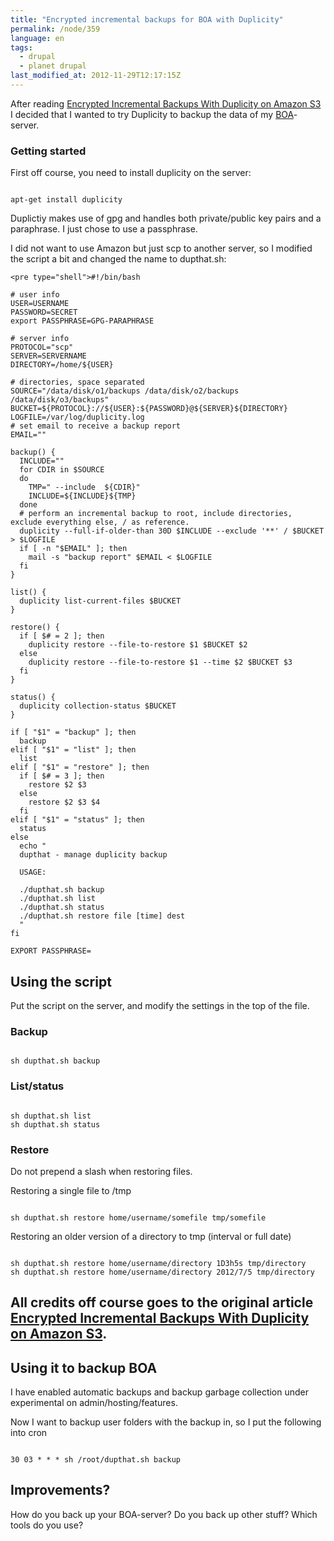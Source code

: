 ```yaml
---
title: "Encrypted incremental backups for BOA with Duplicity"
permalink: /node/359
language: en
tags:
  - drupal
  - planet drupal
last_modified_at: 2012-11-29T12:17:15Z
---
```


After reading [Encrypted Incremental Backups With Duplicity on Amazon S3](http://thomassileo.com/blog/2012/07/19/ubuntu-slash-debian-encrypted-incremental-backups-with-duplicity-on-amazon-s3/) I decided that I wanted to try Duplicity to backup the data of my [BOA](http://drupal.org/project/barracuda)-server.

### Getting started

First off course, you need to install duplicity on the server:

```

apt-get install duplicity
```
Duplictiy makes use of gpg and handles both private/public key pairs and a paraphrase. I just chose to use a passphrase.

I did not want to use Amazon but just scp to another server, so I modified the script a bit and changed the name to dupthat.sh:

  
```
<pre type="shell">#!/bin/bash

# user info
USER=USERNAME
PASSWORD=SECRET
export PASSPHRASE=GPG-PARAPHRASE

# server info
PROTOCOL="scp"
SERVER=SERVERNAME
DIRECTORY=/home/${USER}

# directories, space separated
SOURCE="/data/disk/o1/backups /data/disk/o2/backups /data/disk/o3/backups"
BUCKET=${PROTOCOL}://${USER}:${PASSWORD}@${SERVER}${DIRECTORY}
LOGFILE=/var/log/duplicity.log
# set email to receive a backup report
EMAIL=""

backup() {
  INCLUDE=""
  for CDIR in $SOURCE
  do
    TMP=" --include  ${CDIR}"
    INCLUDE=${INCLUDE}${TMP}
  done
  # perform an incremental backup to root, include directories, exclude everything else, / as reference.
  duplicity --full-if-older-than 30D $INCLUDE --exclude '**' / $BUCKET > $LOGFILE
  if [ -n "$EMAIL" ]; then
    mail -s "backup report" $EMAIL < $LOGFILE
  fi
}

list() {
  duplicity list-current-files $BUCKET
}

restore() {
  if [ $# = 2 ]; then
    duplicity restore --file-to-restore $1 $BUCKET $2
  else
    duplicity restore --file-to-restore $1 --time $2 $BUCKET $3
  fi
}

status() {
  duplicity collection-status $BUCKET
}

if [ "$1" = "backup" ]; then
  backup
elif [ "$1" = "list" ]; then
  list
elif [ "$1" = "restore" ]; then
  if [ $# = 3 ]; then
    restore $2 $3
  else
    restore $2 $3 $4
  fi
elif [ "$1" = "status" ]; then
  status
else
  echo "
  dupthat - manage duplicity backup
  
  USAGE:
  
  ./dupthat.sh backup 
  ./dupthat.sh list
  ./dupthat.sh status
  ./dupthat.sh restore file [time] dest
  "
fi

EXPORT PASSPHRASE=
```


Using the script
----------------

Put the script on the server, and modify the settings in the top of the file.

### Backup

```

sh dupthat.sh backup
```
### List/status

```

sh dupthat.sh list
sh dupthat.sh status
```
### Restore

Do not prepend a slash when restoring files.

Restoring a single file to /tmp

```

sh dupthat.sh restore home/username/somefile tmp/somefile
```
Restoring an older version of a directory to tmp (interval or full date)

```

sh dupthat.sh restore home/username/directory 1D3h5s tmp/directory
sh dupthat.sh restore home/username/directory 2012/7/5 tmp/directory
```
All credits off course goes to the original article [Encrypted Incremental Backups With Duplicity on Amazon S3](http://thomassileo.com/blog/2012/07/19/ubuntu-slash-debian-encrypted-incremental-backups-with-duplicity-on-amazon-s3/).
---------------------------------------------------------------------------------------------------------------------------------------------------------------------------------------------------------------------------------------

Using it to backup BOA
----------------------

I have enabled automatic backups and backup garbage collection under experimental on admin/hosting/features.

Now I want to backup user folders with the backup in, so I put the following into cron

```

30 03 * * * sh /root/dupthat.sh backup
```
Improvements?
-------------

How do you back up your BOA-server? Do you back up other stuff? Which tools do you use?
